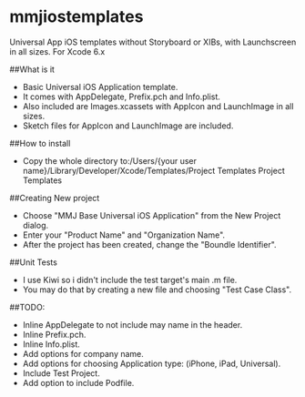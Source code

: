 # mmjiostemplates
Universal App iOS templates without Storyboard or XIBs, with Launchscreen in all sizes. For Xcode 6.x

##What is it
* Basic Universal iOS Application template.
* It comes with AppDelegate, Prefix.pch and Info.plist.
* Also included are Images.xcassets with AppIcon and LaunchImage in all sizes.
* Sketch files for AppIcon and LaunchImage are included.

##How to install
* Copy the whole directory to:/Users/{your user name}/Library/Developer/Xcode/Templates/Project Templates
Project Templates

##Creating New project
* Choose "MMJ Base Universal iOS Application" from the New Project dialog.
* Enter your "Product Name" and "Organization Name".
* After the project has been created, change the "Boundle Identifier".

##Unit Tests
* I use Kiwi so i didn't include the test target's main .m file.
* You may do that by creating a new file and choosing "Test Case Class". 


##TODO:
* Inline AppDelegate to not include may name in the header.
* Inline Prefix.pch.
* Inline Info.plist.
* Add options for company name.
* Add options for choosing Application type: (iPhone, iPad, Universal).
* Include Test Project.
* Add option to include Podfile.
